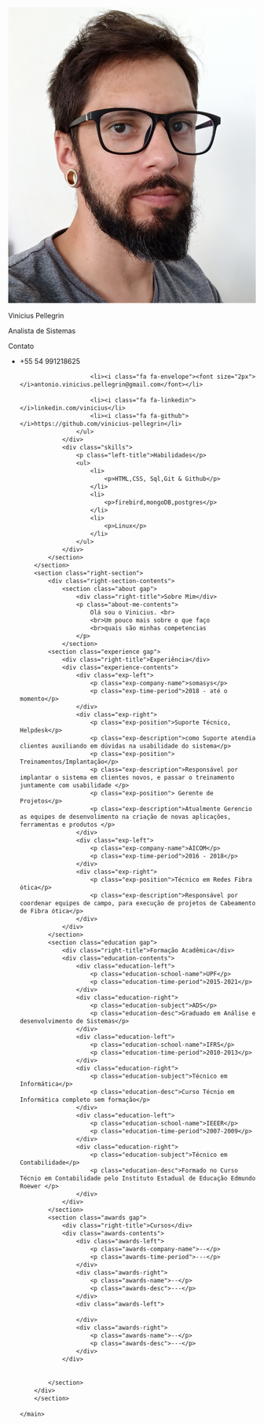 <!DOCTYPE html>
<html lang="en">

<head>
    <meta charset="UTF-8">
    <meta http-equiv="X-UA-Compatible" content="IE=edge">
    <meta name="viewport" content="width=device-width, initial-scale=1.0">
    <title>Vinny l</title>

<!-- Google font  -->
<link rel="preconnect" href="https://fonts.googleapis.com">
<link rel="preconnect" href="https://fonts.gstatic.com" crossorigin>
<link rel="stylesheet" href="https://fonts.googleapis.com/css2?family=Roboto:ital,wght@0,100;0,300;0,400;0,700;1,100;1,300;1,400;1,700&display=swap" >


<!-- font-awesome -->
<link rel="stylesheet" href="https://cdnjs.cloudflare.com/ajax/libs/font-awesome/4.7.0/css/font-awesome.min.css">

<!-- Custom CSS -->
<link rel="stylesheet" href="./style.css">

</head>

<body>
    <main class="resume-contents">
        <section class="left-section">
            <section class="left-section-content">
                <div class="profile">
                    <img class="profile-image" src="./img/IMG_20220107_151200.jpg" alt="Profile image">
                    <p class="name"> Vinicius Pellegrin</p>
                    <p class="profession"> Analista de Sistemas</p>
                </div>
                <div class="contact-info">
                    <p class="left-title">Contato</p>
                    <ul>
                        <li><i class="fa fa-phone"></i>+55 54 991218625</li>

                        <li><i class="fa fa-envelope"><font size="2px"> </i>antonio.vinicius.pellegrin@gmail.com</font></li>

                        <li><i class="fa fa-linkedin"></i>linkedin.com/vinicius</li>
                        <li><i class="fa fa-github"></i>https://github.com/vinicius-pellegrin</li>
                    </ul>
                </div>
                <div class="skills">
                    <p class="left-title">Habilidades</p>
                    <ul>
                        <li>
                            <p>HTML,CSS, Sql,Git & Github</p>
                        </li>
                        <li>
                            <p>firebird,mongoDB,postgres</p>
                        </li>
                        <li>
                            <p>Linux</p>
                        </li>
                    </ul>
                </div>
            </section>
        </section>
        <section class="right-section">
            <div class="right-section-contents">
                <section class="about gap">
                    <div class="right-title">Sobre Mim</div>
                    <p class="about-me-contents">
                        Olá sou o Vinicius. <br>
                        <br>Um pouco mais sobre o que faço
                        <br>quais são minhas competencias
                    </p>
                </section>            
            <section class="experience gap">
                <div class="right-title">Experiência</div>
                <div class="experience-contents">
                    <div class="exp-left">
                        <p class="exp-company-name">somasys</p>
                        <p class="exp-time-period">2018 - até o momento</p>
                    </div>
                    <div class="exp-right">
                        <p class="exp-position">Suporte Técnico, Helpdesk</p>
                        <p class="exp-description">como Suporte atendia clientes auxiliando em dúvidas na usabilidade do sistema</p>
                        <p class="exp-position"> Treinamentos/Implantação</p>
                        <p class="exp-description">Responsável por implantar o sistema em clientes novos, e passar o treinamento juntamente com usabilidade </p>
                        <p class="exp-position"> Gerente de Projetos</p>
                        <p class="exp-description">Atualmente Gerencio as equipes de desenvolimento na criação de novas aplicações, ferramentas e produtos </p>
                    </div>
                    <div class="exp-left">
                        <p class="exp-company-name">AICOM</p>
                        <p class="exp-time-period">2016 - 2018</p>
                    </div>
                    <div class="exp-right">
                        <p class="exp-position">Técnico em Redes Fibra ótica</p>
                        <p class="exp-description">Responsável por coordenar equipes de campo, para execução de projetos de Cabeamento de Fibra ótica</p>
                    </div>
                </div>
            </section>
            <section class="education gap">
                <div class="right-title">Formação Acadêmica</div>
                <div class="education-contents">
                    <div class="education-left">
                        <p class="education-school-name">UPF</p>
                        <p class="education-time-period">2015-2021</p>
                    </div>
                    <div class="education-right">
                        <p class="education-subject">ADS</p>
                        <p class="education-desc">Graduado em Análise e desenvolvimento de Sistemas</p>
                    </div>
                    <div class="education-left">
                        <p class="education-school-name">IFRS</p>
                        <p class="education-time-period">2010-2013</p>
                    </div>
                    <div class="education-right">
                        <p class="education-subject">Técnico em Informática</p>
                        <p class="education-desc">Curso Técnio em Informática completo sem formação</p>
                    </div>
                    <div class="education-left">
                        <p class="education-school-name">IEEER</p>
                        <p class="education-time-period">2007-2009</p>
                    </div>
                    <div class="education-right">
                        <p class="education-subject">Técnico em Contabilidade</p>
                        <p class="education-desc">Formado no Curso Técnio em Contabilidade pelo Instituto Estadual de Educação Edmundo Roewer </p>
                    </div>
                </div>
            </section>
            <section class="awards gap">
                <div class="right-title">Cursos</div>
                <div class="awards-contents">
                    <div class="awards-left">
                        <p class="awards-company-name">--</p>
                        <p class="awards-time-period">---</p>
                    </div>
                    <div class="awards-right">
                        <p class="awards-name">--</p>
                        <p class="awards-desc">---</p>
                    </div>
                    <div class="awards-left">
                        
                    </div>
                    <div class="awards-right">
                        <p class="awards-name">--</p>
                        <p class="awards-desc">---</p>
                    </div>
                </div>


            </section>
        </div>
        </section>

    </main>


</body>

</html>
